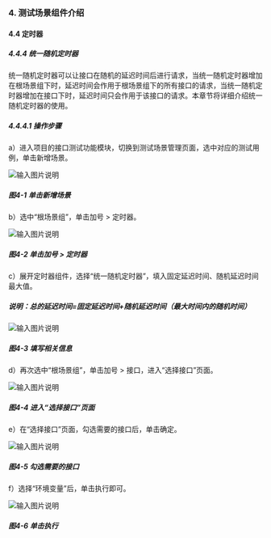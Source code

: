 ### 4. 测试场景组件介绍

#### 4.4 定时器

##### 4.4.4 统一随机定时器

统一随机定时器可以让接口在随机的延迟时间后进行请求，当统一随机定时器增加在根场景组下时，延迟时间会作用于根场景组下的所有接口的请求，当统一随机定时器增加在接口下时，延迟时间只会作用于该接口的请求。本章节将详细介绍统一随机定时器的使用。

##### 4.4.4.1 操作步骤

a）进入项目的接口测试功能模块，切换到测试场景管理页面，选中对应的测试用例，单击新增场景。

![输入图片说明](../../../images/SoFlu%E5%85%A8%E8%87%AA%E5%8A%A8%E6%B5%8B%E8%AF%95%E5%B9%B3%E5%8F%B0%E6%95%99%E7%A8%8B/4.%20%E6%B5%8B%E8%AF%95%E5%9C%BA%E6%99%AF%E7%BB%84%E4%BB%B6%E4%BB%8B%E7%BB%8D/4.%20%E5%AE%9A%E6%97%B6%E5%99%A8/4-1.png)

##### 图4-1 单击新增场景

b）选中“根场景组”，单击加号 > 定时器。

![输入图片说明](../../../images/SoFlu%E5%85%A8%E8%87%AA%E5%8A%A8%E6%B5%8B%E8%AF%95%E5%B9%B3%E5%8F%B0%E6%95%99%E7%A8%8B/4.%20%E6%B5%8B%E8%AF%95%E5%9C%BA%E6%99%AF%E7%BB%84%E4%BB%B6%E4%BB%8B%E7%BB%8D/4.%20%E5%AE%9A%E6%97%B6%E5%99%A8/4-2.png)

##### 图4-2 单击加号 > 定时器

c）展开定时器组件，选择“统一随机定时器”，填入固定延迟时间、随机延迟时间最大值。

##### 说明：总的延迟时间=固定延迟时间+随机延迟时间（最大时间内的随机时间）

![输入图片说明](../../../images/SoFlu%E5%85%A8%E8%87%AA%E5%8A%A8%E6%B5%8B%E8%AF%95%E5%B9%B3%E5%8F%B0%E6%95%99%E7%A8%8B/4.%20%E6%B5%8B%E8%AF%95%E5%9C%BA%E6%99%AF%E7%BB%84%E4%BB%B6%E4%BB%8B%E7%BB%8D/4.%20%E5%AE%9A%E6%97%B6%E5%99%A8/4-3.png)

##### 图4-3 填写相关信息

d）再次选中“根场景组”，单击加号 > 接口，进入“选择接口”页面。

![输入图片说明](../../../images/SoFlu%E5%85%A8%E8%87%AA%E5%8A%A8%E6%B5%8B%E8%AF%95%E5%B9%B3%E5%8F%B0%E6%95%99%E7%A8%8B/4.%20%E6%B5%8B%E8%AF%95%E5%9C%BA%E6%99%AF%E7%BB%84%E4%BB%B6%E4%BB%8B%E7%BB%8D/4.%20%E5%AE%9A%E6%97%B6%E5%99%A8/4-4.png)

##### 图4-4 进入“选择接口”页面

e）在“选择接口”页面，勾选需要的接口后，单击确定。

![输入图片说明](../../../images/SoFlu%E5%85%A8%E8%87%AA%E5%8A%A8%E6%B5%8B%E8%AF%95%E5%B9%B3%E5%8F%B0%E6%95%99%E7%A8%8B/4.%20%E6%B5%8B%E8%AF%95%E5%9C%BA%E6%99%AF%E7%BB%84%E4%BB%B6%E4%BB%8B%E7%BB%8D/4.%20%E5%AE%9A%E6%97%B6%E5%99%A8/4-5.png)

##### 图4-5 勾选需要的接口

f）选择“环境变量”后，单击执行即可。

![输入图片说明](../../../images/SoFlu%E5%85%A8%E8%87%AA%E5%8A%A8%E6%B5%8B%E8%AF%95%E5%B9%B3%E5%8F%B0%E6%95%99%E7%A8%8B/4.%20%E6%B5%8B%E8%AF%95%E5%9C%BA%E6%99%AF%E7%BB%84%E4%BB%B6%E4%BB%8B%E7%BB%8D/4.%20%E5%AE%9A%E6%97%B6%E5%99%A8/4-6.png)

##### 图4-6 单击执行
